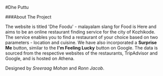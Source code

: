 #Dhe Puttu

###About The Project

The website is titled 'Dhe Foodu' - malayalam slang for Food is Here and aims to be an
online restaurant finding service for the city of Kozhikode. The service enables you to 
find a restaurant of your choice based on two parameters - location and cuisine. We have
also incorporated a **Surprise Me** button, similar to the **I'm Feeling Lucky** button on Google. 
The data is sourced from the respective websites of the restaurants, TripAdvisor and Google, 
and is hosted on Athena.

Designed by *Sreeraag Mohan* and *Ronn Jacob*.
